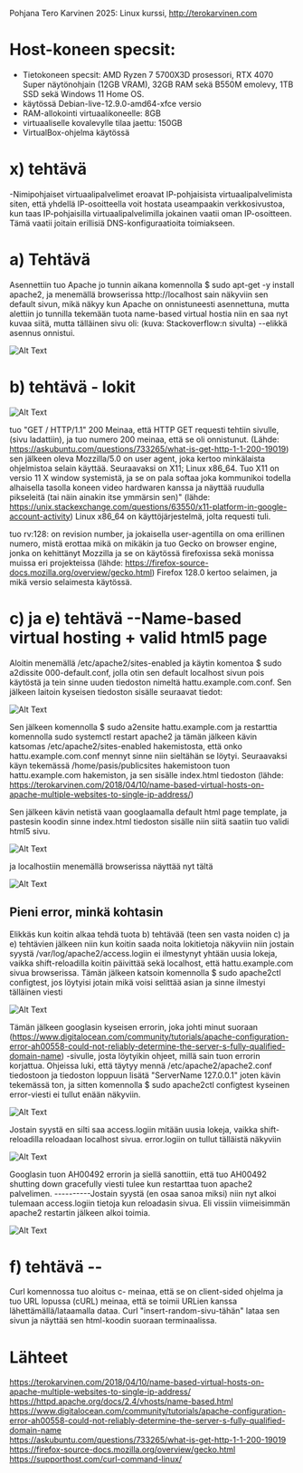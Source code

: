 Pohjana Tero Karvinen 2025: Linux kurssi, http://terokarvinen.com

# Host-koneen specsit:

- Tietokoneen specsit: AMD Ryzen 7 5700X3D prosessori, RTX 4070 Super näytönohjain (12GB VRAM), 32GB RAM sekä B550M emolevy, 1TB SSD sekä Windows 11 Home OS.
- käytössä Debian-live-12.9.0-amd64-xfce versio
- RAM-allokointi virtuaalikoneelle: 8GB
- virtuaaliselle kovalevylle tilaa jaettu: 150GB
- VirtualBox-ohjelma käytössä

# x) tehtävä

-Nimipohjaiset virtuaalipalvelimet eroavat IP-pohjaisista virtuaalipalvelimista siten, että yhdellä IP-osoitteella voit hostata useampaakin verkkosivustoa, kun taas IP-pohjaisilla virtuaalipalvelimilla jokainen vaatii oman IP-osoitteen. Tämä vaatii joitain erillisiä DNS-konfiguraatioita toimiakseen.

# a) Tehtävä 

Asennettiin tuo Apache jo tunnin aikana komennolla $ sudo apt-get -y install apache2, ja menemällä browserissa http://localhost sain näkyviin sen default sivun, mikä näkyy kun Apache on onnistuneesti asennettuna, mutta alettiin jo tunnilla tekemään tuota name-based virtual hostia niin en saa nyt kuvaa siitä, mutta tälläinen sivu oli: (kuva: Stackoverflow:n sivulta) --elikkä asennus onnistui.

![Alt Text](images/Week3image1.jpg)

# b) tehtävä - lokit

![Alt Text](images/Week3image8.png)

tuo "GET / HTTP/1.1" 200 Meinaa, että HTTP GET requesti tehtiin sivulle, (sivu ladattiin), ja tuo numero 200 meinaa, että se oli onnistunut. (Lähde: https://askubuntu.com/questions/733265/what-is-get-http-1-1-200-19019) sen jälkeen oleva Mozzilla/5.0  on user agent, joka kertoo minkälaista ohjelmistoa selain käyttää. Seuraavaksi on X11; Linux x86_64. Tuo X11 on versio 11 X window systemistä, ja se on pala softaa joka kommunikoi todella alhaisella tasolla koneen video hardwaren kanssa ja näyttää ruudulla pikseleitä (tai näin ainakin itse ymmärsin sen)" (lähde: https://unix.stackexchange.com/questions/63550/x11-platform-in-google-account-activity)  Linux x86_64 on käyttöjärjestelmä, jolta requesti tuli.  

tuo rv:128: on revision number, ja jokaisella user-agentilla on oma erillinen numero, mistä erottaa mikä on mikäkin ja tuo Gecko on browser engine, jonka on kehittänyt Mozzilla ja se on käytössä firefoxissa sekä monissa muissa eri projekteissa (lähde: https://firefox-source-docs.mozilla.org/overview/gecko.html)  Firefox 128.0 kertoo selaimen, ja mikä versio selaimesta käytössä.





# c) ja e) tehtävä  --Name-based virtual hosting + valid html5 page

Aloitin menemällä /etc/apache2/sites-enabled ja käytin komentoa $ sudo a2dissite 000-default.conf, jolla otin sen default localhost sivun pois käytöstä ja tein sinne uuden tiedoston nimeltä hattu.example.com.conf. Sen jälkeen laitoin kyseisen tiedoston sisälle seuraavat tiedot:

![Alt Text](images/Week3image2.png)

Sen jälkeen komennolla $ sudo a2ensite hattu.example.com ja restarttia komennolla sudo systemctl restart apache2 ja tämän jälkeen kävin katsomas /etc/apache2/sites-enabled hakemistosta, että onko hattu.example.com.conf mennyt sinne niin sieltähän se löytyi. Seuraavaksi käyn tekemässä /home/pasis/publicsites hakemistoon tuon hattu.example.com hakemiston, ja sen sisälle index.html tiedoston (lähde: https://terokarvinen.com/2018/04/10/name-based-virtual-hosts-on-apache-multiple-websites-to-single-ip-address/)

Sen jälkeen kävin netistä vaan googlaamalla default html page template, ja pastesin koodin sinne index.html tiedoston sisälle niin siitä saatiin tuo validi html5 sivu.

![Alt Text](images/Week3image3.png)

ja localhostiin menemällä browserissa näyttää nyt tältä

![Alt Text](images/Week3image4.png)

## Pieni error, minkä kohtasin

Elikkäs kun koitin alkaa tehdä tuota b) tehtävää (teen sen vasta noiden c) ja e) tehtävien jälkeen niin kun koitin saada noita lokitietoja näkyviin niin jostain syystä /var/log/apache2/access.logiin ei ilmestynyt yhtään uusia lokeja, vaikka shift-reloadilla koitin päivittää sekä localhost, että hattu.example.com sivua browserissa. Tämän jälkeen katsoin komennolla $ sudo apache2ctl configtest, jos löytyisi jotain mikä voisi selittää asian ja sinne ilmestyi tälläinen viesti

![Alt Text](images/Week3image5.png)

Tämän jälkeen googlasin kyseisen errorin, joka johti minut suoraan (https://www.digitalocean.com/community/tutorials/apache-configuration-error-ah00558-could-not-reliably-determine-the-server-s-fully-qualified-domain-name) -sivulle, josta löytyikin ohjeet, millä sain tuon errorin korjattua. Ohjeissa luki, että täytyy mennä /etc/apache2/apache2.conf tiedostoon ja tiedoston loppuun lisätä "ServerName 127.0.0.1" joten kävin tekemässä ton, ja sitten komennolla $ sudo apache2ctl configtest kyseinen error-viesti ei tullut enään näkyviin. 

![Alt Text](images/Week3image6.png)

Jostain syystä en silti saa access.logiin mitään uusia lokeja, vaikka shift-reloadilla reloadaan localhost sivua. error.logiin on tullut tälläistä näkyviin 

![Alt Text](images/Week3image7.png)

Googlasin tuon AH00492 errorin ja siellä sanottiin, että tuo AH00492 shutting down gracefully viesti tulee kun restarttaa tuon apache2 palvelimen. ----------Jostain syystä (en osaa sanoa miksi) niin nyt alkoi tulemaan access.logiin tietoja kun reloadasin sivua. Eli vissiin viimeisimmän apache2 restartin jälkeen alkoi toimia. 

![Alt Text](images/Week3image8.png)

# f) tehtävä -- 

Curl komennossa tuo aloitus c- meinaa, että se on client-sided ohjelma ja tuo URL lopussa (cURL) meinaa, että se toimii URLien kanssa lähettämällä/lataamalla dataa. Curl "insert-random-sivu-tähän" lataa sen sivun ja näyttää sen html-koodin suoraan terminaalissa. 

# Lähteet

https://terokarvinen.com/2018/04/10/name-based-virtual-hosts-on-apache-multiple-websites-to-single-ip-address/ <br>
https://httpd.apache.org/docs/2.4/vhosts/name-based.html <br>
https://www.digitalocean.com/community/tutorials/apache-configuration-error-ah00558-could-not-reliably-determine-the-server-s-fully-qualified-domain-name <br>
https://askubuntu.com/questions/733265/what-is-get-http-1-1-200-19019 <br>
https://firefox-source-docs.mozilla.org/overview/gecko.html <br>
https://supporthost.com/curl-command-linux/ <br>
